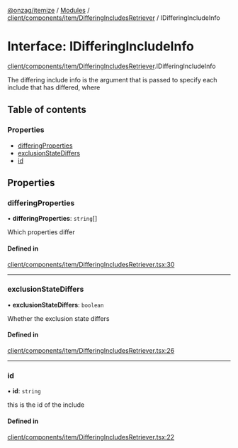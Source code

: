 [@onzag/itemize](../README.md) / [Modules](../modules.md) / [client/components/item/DifferingIncludesRetriever](../modules/client_components_item_DifferingIncludesRetriever.md) / IDifferingIncludeInfo

# Interface: IDifferingIncludeInfo

[client/components/item/DifferingIncludesRetriever](../modules/client_components_item_DifferingIncludesRetriever.md).IDifferingIncludeInfo

The differing include info is the argument that is
passed to specify each include that has differed, where

## Table of contents

### Properties

- [differingProperties](client_components_item_DifferingIncludesRetriever.IDifferingIncludeInfo.md#differingproperties)
- [exclusionStateDiffers](client_components_item_DifferingIncludesRetriever.IDifferingIncludeInfo.md#exclusionstatediffers)
- [id](client_components_item_DifferingIncludesRetriever.IDifferingIncludeInfo.md#id)

## Properties

### differingProperties

• **differingProperties**: `string`[]

Which properties differ

#### Defined in

[client/components/item/DifferingIncludesRetriever.tsx:30](https://github.com/onzag/itemize/blob/a24376ed/client/components/item/DifferingIncludesRetriever.tsx#L30)

___

### exclusionStateDiffers

• **exclusionStateDiffers**: `boolean`

Whether the exclusion state differs

#### Defined in

[client/components/item/DifferingIncludesRetriever.tsx:26](https://github.com/onzag/itemize/blob/a24376ed/client/components/item/DifferingIncludesRetriever.tsx#L26)

___

### id

• **id**: `string`

this is the id of the include

#### Defined in

[client/components/item/DifferingIncludesRetriever.tsx:22](https://github.com/onzag/itemize/blob/a24376ed/client/components/item/DifferingIncludesRetriever.tsx#L22)
